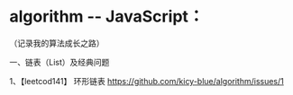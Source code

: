 # algorithm -- JavaScript：
（记录我的算法成长之路）

一、链表（List）及经典问题

1、【leetcod141】 环形链表 https://github.com/kicy-blue/algorithm/issues/1

